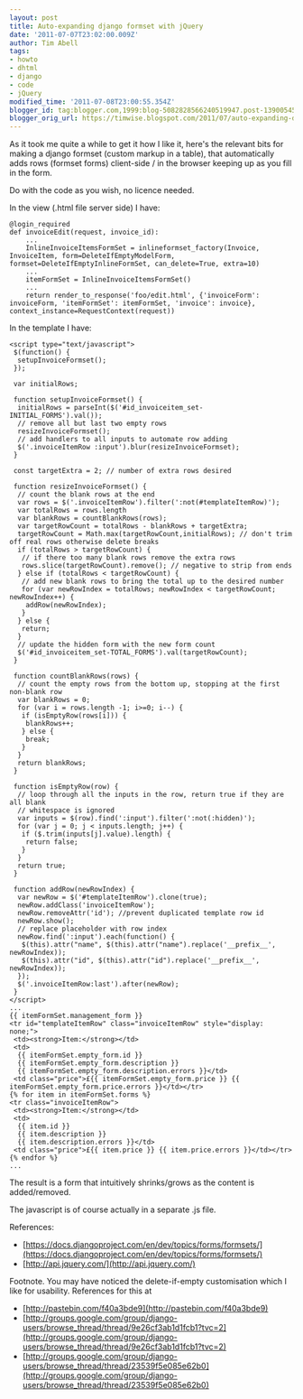 ```yaml
---
layout: post
title: Auto-expanding django formset with jQuery
date: '2011-07-07T23:02:00.009Z'
author: Tim Abell
tags:
- howto
- dhtml
- django
- code
- jQuery
modified_time: '2011-07-08T23:00:55.354Z'
blogger_id: tag:blogger.com,1999:blog-5082828566240519947.post-1390054549969590161
blogger_orig_url: https://timwise.blogspot.com/2011/07/auto-expanding-django-formset-with.html
---
```


As it took me quite a while to get it how I like it, here's the relevant bits for making a django formset (custom markup in a table), that automatically adds rows (formset forms) client-side / in the browser keeping up as you fill in the form.  

Do with the code as you wish, no licence needed.  

In the view (.html file server side) I have:  

    @login_required
    def invoiceEdit(request, invoice_id):
        ...
        InlineInvoiceItemsFormSet = inlineformset_factory(Invoice, InvoiceItem, form=DeleteIfEmptyModelForm, formset=DeleteIfEmptyInlineFormSet, can_delete=True, extra=10)
        ...
        itemFormSet = InlineInvoiceItemsFormSet()
        ...
        return render_to_response('foo/edit.html', {'invoiceForm': invoiceForm, 'itemFormSet': itemFormSet, 'invoice': invoice}, context_instance=RequestContext(request))

In the template I have:  

    <script type="text/javascript">
     $(function() {
      setupInvoiceFormset();
     });

     var initialRows;

     function setupInvoiceFormset() {
      initialRows = parseInt($('#id_invoiceitem_set-INITIAL_FORMS').val());
      // remove all but last two empty rows
      resizeInvoiceFormset();
      // add handlers to all inputs to automate row adding
      $('.invoiceItemRow :input').blur(resizeInvoiceFormset);
     }

     const targetExtra = 2; // number of extra rows desired

     function resizeInvoiceFormset() {
      // count the blank rows at the end
      var rows = $('.invoiceItemRow').filter(':not(#templateItemRow)');
      var totalRows = rows.length
      var blankRows = countBlankRows(rows);
      var targetRowCount = totalRows - blankRows + targetExtra;
      targetRowCount = Math.max(targetRowCount,initialRows); // don't trim off real rows otherwise delete breaks
      if (totalRows > targetRowCount) {
       // if there too many blank rows remove the extra rows
       rows.slice(targetRowCount).remove(); // negative to strip from ends
      } else if (totalRows < targetRowCount) {
       // add new blank rows to bring the total up to the desired number
       for (var newRowIndex = totalRows; newRowIndex < targetRowCount; newRowIndex++) {
        addRow(newRowIndex);
       }
      } else {
       return;
      }
      // update the hidden form with the new form count
      $('#id_invoiceitem_set-TOTAL_FORMS').val(targetRowCount);
     }

     function countBlankRows(rows) {
      // count the empty rows from the bottom up, stopping at the first non-blank row
      var blankRows = 0;
      for (var i = rows.length -1; i>=0; i--) {
       if (isEmptyRow(rows[i])) {
        blankRows++;
       } else {
        break;
       }
      }
      return blankRows;
     }

     function isEmptyRow(row) {
      // loop through all the inputs in the row, return true if they are all blank
      // whitespace is ignored
      var inputs = $(row).find(':input').filter(':not(:hidden)');
      for (var j = 0; j < inputs.length; j++) {
       if ($.trim(inputs[j].value).length) {
        return false;
       }
      }
      return true;
     }

     function addRow(newRowIndex) {
      var newRow = $('#templateItemRow').clone(true);
      newRow.addClass('invoiceItemRow');
      newRow.removeAttr('id'); //prevent duplicated template row id
      newRow.show();
      // replace placeholder with row index
      newRow.find(':input').each(function() {
       $(this).attr("name", $(this).attr("name").replace('__prefix__', newRowIndex));
       $(this).attr("id", $(this).attr("id").replace('__prefix__', newRowIndex));
      });
      $('.invoiceItemRow:last').after(newRow);
     }
    </script>
    ...
    {{ itemFormSet.management_form }}
    <tr id="templateItemRow" class="invoiceItemRow" style="display: none;">
     <td><strong>Item:</strong></td>
     <td>
      {{ itemFormSet.empty_form.id }}
      {{ itemFormSet.empty_form.description }}
      {{ itemFormSet.empty_form.description.errors }}</td>
     <td class="price">£{{ itemFormSet.empty_form.price }} {{ itemFormSet.empty_form.price.errors }}</td></tr>
    {% for item in itemFormSet.forms %}
    <tr class="invoiceItemRow">
     <td><strong>Item:</strong></td>
     <td>
      {{ item.id }}
      {{ item.description }}
      {{ item.description.errors }}</td>
     <td class="price">£{{ item.price }} {{ item.price.errors }}</td></tr>
    {% endfor %}
    ...

The result is a form that intuitively shrinks/grows as the content is added/removed.  

The javascript is of course actually in a separate .js file.  

References:  

*   [https://docs.djangoproject.com/en/dev/topics/forms/formsets/](https://docs.djangoproject.com/en/dev/topics/forms/formsets/)
*   [http://api.jquery.com/](http://api.jquery.com/)

Footnote. You may have noticed the delete-if-empty customisation which I like for usability. References for this at  

*   [http://pastebin.com/f40a3bde9](http://pastebin.com/f40a3bde9)
*   [http://groups.google.com/group/django-users/browse_thread/thread/9e26cf3ab1d1fcb1?tvc=2](http://groups.google.com/group/django-users/browse_thread/thread/9e26cf3ab1d1fcb1?tvc=2)
*   [http://groups.google.com/group/django-users/browse_thread/thread/23539f5e085e62b0](http://groups.google.com/group/django-users/browse_thread/thread/23539f5e085e62b0)
